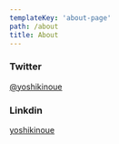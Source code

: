 ```yaml
---
templateKey: 'about-page'
path: /about
title: About
---
```


### Twitter
[@yoshikinoue](https://twitter.com/yoshikinoue)

### Linkdin
[yoshikinoue](https://www.linkedin.com/in/yoshikinoue/)
